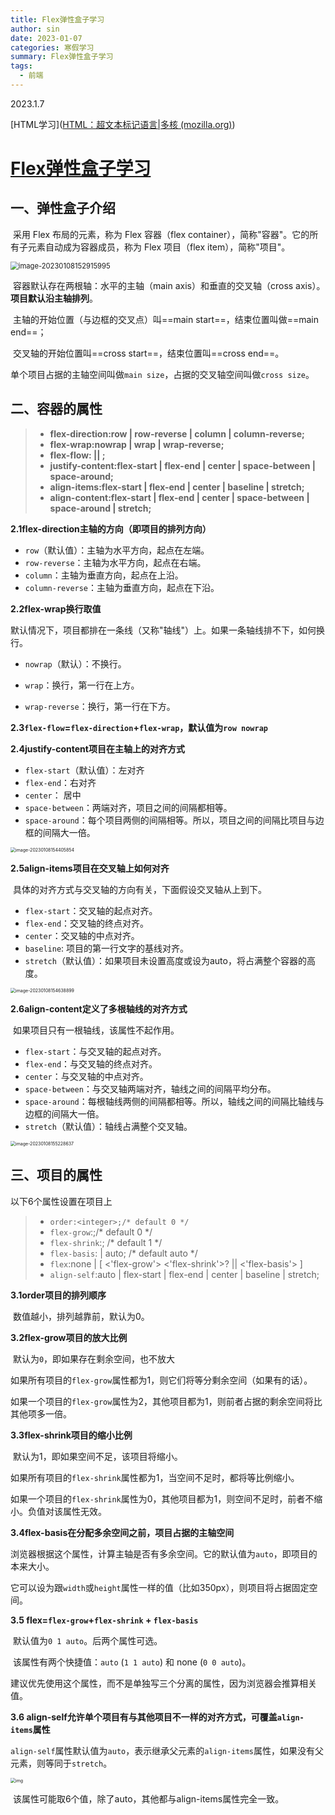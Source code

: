 ```yaml
---
title: Flex弹性盒子学习
author: sin
date: 2023-01-07
categories: 寒假学习
summary: Flex弹性盒子学习
tags: 
  - 前端
---
```


2023.1.7

[HTML学习]([HTML：超文本标记语言|多核 (mozilla.org)](https://developer.mozilla.org/en-US/docs/Web/HTML))

# [Flex弹性盒子学习](https://www.ruanyifeng.com/blog/2015/07/flex-grammar.html)

## 一、弹性盒子介绍

​	采用 Flex 布局的元素，称为 Flex 容器（flex container），简称"容器"。它的所有子元素自动成为容器成员，称为 Flex 项目（flex item），简称"项目"。

<img src="https://raw.githubusercontent.com/c-sin7/picgoIMG/main/image-20230108152912342.png" alt="image-20230108152915995" style="zoom:80%;" />

​	容器默认存在两根轴：水平的主轴（main axis）和垂直的交叉轴（cross axis）。**项目默认沿主轴排列**。

​	主轴的开始位置（与边框的交叉点）叫==main start==，结束位置叫做==main end==；

​	交叉轴的开始位置叫==cross start==，结束位置叫==cross end==。

​	单个项目占据的主轴空间叫做`main size`，占据的交叉轴空间叫做`cross size`。

## 二、容器的属性

> - **flex-direction:row | row-reverse | column | column-reverse;**
> - **flex-wrap:nowrap | wrap | wrap-reverse;**
> - **flex-flow:<flex-direction> || <flex-wrap>;**
> - **justify-content:flex-start | flex-end | center | space-between | space-around;**
> - **align-items:flex-start | flex-end | center | baseline | stretch;**
> - **align-content:flex-start | flex-end | center | space-between | space-around | stretch;**

**2.1flex-direction主轴的方向（即项目的排列方向）**

- `row`（默认值）：主轴为水平方向，起点在左端。
- `row-reverse`：主轴为水平方向，起点在右端。
- `column`：主轴为垂直方向，起点在上沿。
- `column-reverse`：主轴为垂直方向，起点在下沿。

**2.2flex-wrap换行取值**

​	默认情况下，项目都排在一条线（又称"轴线"）上。如果一条轴线排不下，如何换行。

- `nowrap`（默认）：不换行。

- `wrap`：换行，第一行在上方。

- `wrap-reverse`：换行，第一行在下方。

**2.3`flex-flow`=`flex-direction`+`flex-wrap`，默认值为`row nowrap`**

**2.4justify-content项目在主轴上的对齐方式**

- `flex-start`（默认值）：左对齐
- `flex-end`：右对齐
- `center`： 居中
- `space-between`：两端对齐，项目之间的间隔都相等。
- `space-around`：每个项目两侧的间隔相等。所以，项目之间的间隔比项目与边框的间隔大一倍。

<img src="https://raw.githubusercontent.com/c-sin7/picgoIMG/main/image-20230108154405854.png" alt="image-20230108154405854" style="zoom:50%;" />

**2.5align-items项目在交叉轴上如何对齐**

​	具体的对齐方式与交叉轴的方向有关，下面假设交叉轴从上到下。

- `flex-start`：交叉轴的起点对齐。
- `flex-end`：交叉轴的终点对齐。
- `center`：交叉轴的中点对齐。
- `baseline`: 项目的第一行文字的基线对齐。
- `stretch`（默认值）：如果项目未设置高度或设为auto，将占满整个容器的高度。

<img src="https://raw.githubusercontent.com/c-sin7/picgoIMG/main/image-20230108154638899.png" alt="image-20230108154638899" style="zoom:50%;" />

**2.6align-content定义了多根轴线的对齐方式**

​	如果项目只有一根轴线，该属性不起作用。

- `flex-start`：与交叉轴的起点对齐。
- `flex-end`：与交叉轴的终点对齐。
- `center`：与交叉轴的中点对齐。
- `space-between`：与交叉轴两端对齐，轴线之间的间隔平均分布。
- `space-around`：每根轴线两侧的间隔都相等。所以，轴线之间的间隔比轴线与边框的间隔大一倍。
- `stretch`（默认值）：轴线占满整个交叉轴。

<img src="https://raw.githubusercontent.com/c-sin7/picgoIMG/main/image-20230108155228637.png" alt="image-20230108155228637" style="zoom:50%;" />

## 三、项目的属性

以下6个属性设置在项目上

> - `order:<integer>;/* default 0 */`
> - `flex-grow`:<number>;/* default 0 */
> - `flex-shrink`:<number>; /* default 1 */
> - `flex-basis`:<length> | auto; /* default auto */
> - `flex`:none | [ <'flex-grow'> <'flex-shrink'>? || <'flex-basis'> ]
> - `align-self`:auto | flex-start | flex-end | center | baseline | stretch;

**3.1order项目的排列顺序**

​	数值越小，排列越靠前，默认为0。

**3.2flex-grow项目的放大比例**

​	默认为`0`，即如果存在剩余空间，也不放大

​	如果所有项目的`flex-grow`属性都为1，则它们将等分剩余空间（如果有的话）。

​	如果一个项目的`flex-grow`属性为2，其他项目都为1，则前者占据的剩余空间将比其他项多一倍。

**3.3flex-shrink项目的缩小比例**

​	默认为1，即如果空间不足，该项目将缩小。

​	如果所有项目的`flex-shrink`属性都为1，当空间不足时，都将等比例缩小。

​	如果一个项目的`flex-shrink`属性为0，其他项目都为1，则空间不足时，前者不缩小。负值对该属性无效。

**3.4flex-basis在分配多余空间之前，项目占据的主轴空间**

​	浏览器根据这个属性，计算主轴是否有多余空间。它的默认值为`auto`，即项目的本来大小。

​	它可以设为跟`width`或`height`属性一样的值（比如350px），则项目将占据固定空间。

**3.5 flex=`flex-grow`+`flex-shrink` + `flex-basis`**

​	默认值为`0 1 auto`。后两个属性可选。

​	该属性有两个快捷值：`auto` (`1 1 auto`) 和 none (`0 0 auto`)。

​	建议优先使用这个属性，而不是单独写三个分离的属性，因为浏览器会推算相关值。

**3.6 align-self允许单个项目有与其他项目不一样的对齐方式，可覆盖`align-items`属性**

​	`align-self`属性默认值为`auto`，表示继承父元素的`align-items`属性，如果没有父元素，则等同于`stretch`。

<img src="https://raw.githubusercontent.com/c-sin7/picgoIMG/main/bg2015071016.png" alt="img" style="zoom:50%;" />

​	该属性可能取6个值，除了auto，其他都与align-items属性完全一致。